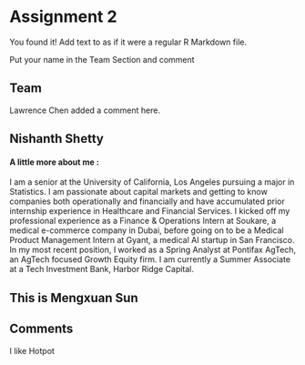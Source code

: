 # Assignment 2

You found it!  Add text to as if it were a regular R Markdown file.

Put your name in the Team Section and comment

## Team

Lawrence Chen added a comment here.

## Nishanth Shetty 
#### A little more about me : 
I am a senior at the University of California, Los Angeles pursuing a major in Statistics. I am passionate about capital markets and getting to know companies both operationally and financially and have accumulated prior internship experience in Healthcare and Financial Services. I kicked off my professional experience as a Finance & Operations Intern at Soukare, a medical e-commerce company in Dubai, before going on to be a Medical Product Management Intern at Gyant, a medical AI startup in San Francisco. In my most recent position, I worked as a Spring Analyst at Pontifax AgTech, an AgTech focused Growth Equity firm. I am currently a Summer Associate at a Tech Investment Bank, Harbor Ridge Capital. 


## This is Mengxuan Sun

## Comments
I like Hotpot 
